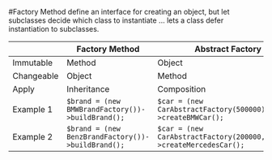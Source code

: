 #Factory Method
define an interface for creating an object, but let subclasses decide which class to instantiate 
... lets a class defer instantiation to subclasses.

|            | Factory Method                                         | Abstract Factory                                                          |
|------------|--------------------------------------------------------|---------------------------------------------------------------------------|
| Immutable  | Method                                                 | Object                                                                    |
| Changeable | Object                                                 | Method                                                                    |
| Apply      | Inheritance                                            | Composition                                                               |
| Example 1  | ```$brand = (new BMWBrandFactory())->buildBrand(); ``` | ```$car = (new CarAbstractFactory(500000))->createBMWCar(); ```           |
| Example 2  | ```$brand = (new BenzBrandFactory())->buildBrand();``` | ```$car = (new CarAbstractFactory(200000,10000))->createMercedesCar();``` |
